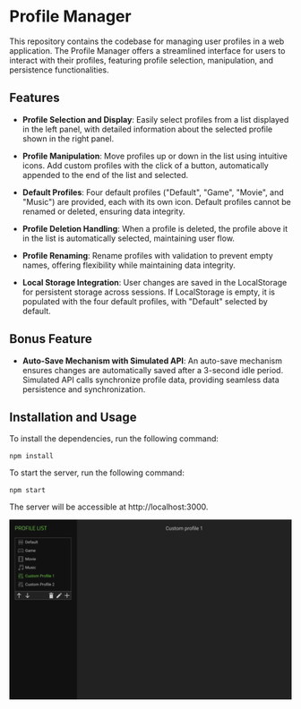 # Profile Manager

This repository contains the codebase for managing user profiles in a web application. The Profile Manager offers a streamlined interface for users to interact with their profiles, featuring profile selection, manipulation, and persistence functionalities.

## Features

- **Profile Selection and Display**: Easily select profiles from a list displayed in the left panel, with detailed information about the selected profile shown in the right panel.

- **Profile Manipulation**: Move profiles up or down in the list using intuitive icons. Add custom profiles with the click of a button, automatically appended to the end of the list and selected.

- **Default Profiles**: Four default profiles ("Default", "Game", "Movie", and "Music") are provided, each with its own icon. Default profiles cannot be renamed or deleted, ensuring data integrity.

- **Profile Deletion Handling**: When a profile is deleted, the profile above it in the list is automatically selected, maintaining user flow.

- **Profile Renaming**: Rename profiles with validation to prevent empty names, offering flexibility while maintaining data integrity.

- **Local Storage Integration**: User changes are saved in the LocalStorage for persistent storage across sessions. If LocalStorage is empty, it is populated with the four default profiles, with "Default" selected by default.

## Bonus Feature

- **Auto-Save Mechanism with Simulated API**: An auto-save mechanism ensures changes are automatically saved after a 3-second idle period. Simulated API calls synchronize profile data, providing seamless data persistence and synchronization.

## Installation and Usage

To install the dependencies, run the following command:

```
npm install
```

To start the server, run the following command:

```
npm start
```

The server will be accessible at http://localhost:3000.

![alt text](image.png)
